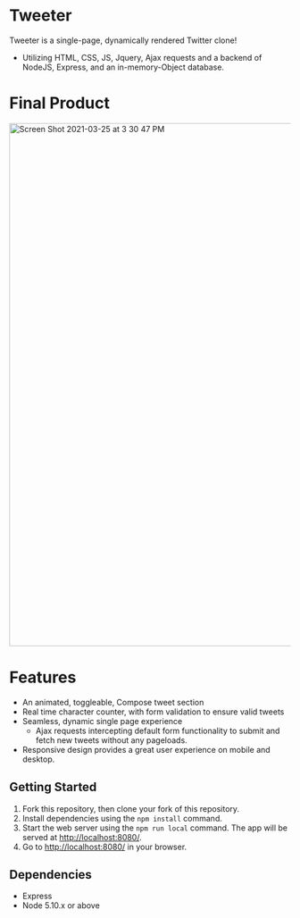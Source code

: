 # Tweeter
Tweeter is a single-page, dynamically rendered Twitter clone!

* Utilizing HTML, CSS, JS, Jquery, Ajax requests and a backend of NodeJS, Express, and an in-memory-Object database. 

# Final Product
<img width="937" alt="Screen Shot 2021-03-25 at 3 30 47 PM" src="https://user-images.githubusercontent.com/52307383/112546575-2f5e3c00-8d7f-11eb-9a3c-ed762dee8a7f.png">


# Features

* An animated, toggleable, Compose tweet section
* Real time character counter, with form validation to ensure valid tweets
* Seamless, dynamic single page experience
  * Ajax requests intercepting default form functionality to submit and fetch new tweets without any pageloads. 
* Responsive design provides a great user experience on mobile and desktop.


## Getting Started

1. Fork this repository, then clone your fork of this repository.
2. Install dependencies using the `npm install` command.
3. Start the web server using the `npm run local` command. The app will be served at <http://localhost:8080/>.
4. Go to <http://localhost:8080/> in your browser.

## Dependencies

- Express
- Node 5.10.x or above
